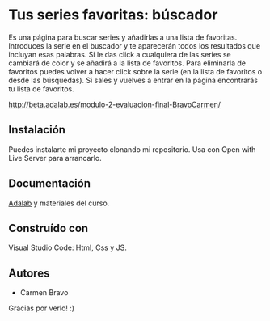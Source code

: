 # Tus series favoritas: búscador

Es una página para buscar series y añadirlas a una lista de favoritas. Introduces la serie en el buscador y te aparecerán todos los resultados que incluyan esas palabras. Si le das click a cualquiera de las series se cambiará de color y se añadirá a la lista de favoritos. Para eliminarla de favoritos puedes volver a hacer click sobre la serie (en la lista de favoritos o desde las búsquedas).
Si sales y vuelves a entrar en la página encontrarás tu lista de favoritos. 



http://beta.adalab.es/modulo-2-evaluacion-final-BravoCarmen/


## Instalación

Puedes instalarte mi proyecto clonando mi repositorio. Usa con Open with Live Server para arrancarlo.



## Documentación

[Adalab](https://adalab.es/) y materiales del curso.


## Construído con

Visual Studio Code: Html, Css y JS.


## Autores

- Carmen Bravo

Gracias por verlo! :)
